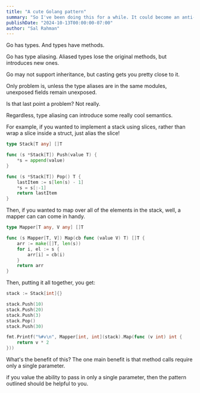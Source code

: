 ```yaml
---
title: "A cute Golang pattern"
summary: "So I've been doing this for a while. It could become an anti-pattern, or it could be the best thing ever"
publishDate: "2024-10-13T00:00:00-07:00"
author: "Sal Rahman"
---
```


Go has types. And types have methods.

Go has type aliasing. Aliased types lose the original methods, but introduces new ones.

Go may not support inheritance, but casting gets you pretty close to it.

Only problem is, unless the type aliases are in the same modules, unexposed fields remain unexposed.

Is that last point a problem? Not really.

Regardless, type aliasing can introduce some really cool semantics.

For example, if you wanted to implement a stack using slices, rather than wrap a slice inside a struct, just alias the slice!

```go
type Stack[T any] []T

func (s *Stack[T]) Push(value T) {
	*s = append(value)
}

func (s *Stack[T]) Pop() T {
	lastItem := s[len(s) - 1]
	*s = s[:-1]
	return lastItem
}
```

Then, if you wanted to map over all of the elements in the stack, well, a mapper can can come in handy.

```go
type Mapper[T any, V any] []T

func (s Mapper[T, V]) Map(cb func (value V) T) []T {
	arr := make([]T, len(s))
	for i, el := s {
		arr[i] = cb(i)
	}
	return arr
}
```

Then, putting it all together, you get:

```go
stack := Stack[int]{}

stack.Push(10)
stack.Push(20)
stack.Push(3)
stack.Pop()
stack.Push(30)

fmt.Printf("%#v\n", Mapper[int, int](stack).Map(func (v int) int {
	return v * 2
}))
```

What's the benefit of this? The one main benefit is that method calls require only a single parameter.

if you value the ability to pass in only a single parameter, then the pattern outlined should be helpful to you.
